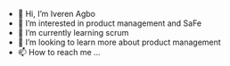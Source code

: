 - 👋 Hi, I’m Iveren Agbo
- 👀 I’m interested in product management and SaFe
- 🌱 I’m currently learning scrum
- 💞️ I’m looking to learn more about product management
- 📫 How to reach me ...

<!---
Evon081/Evon081 is a ✨ special ✨ repository because its `README.md` (this file) appears on your GitHub profile.
You can click the Preview link to take a look at your changes.
--->
